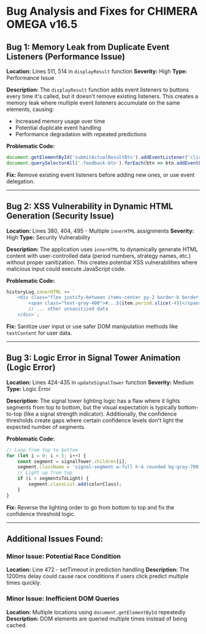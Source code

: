 # Bug Analysis and Fixes for CHIMERA OMEGA v16.5

## Bug 1: Memory Leak from Duplicate Event Listeners (Performance Issue)

**Location:** Lines 511, 514 in `displayResult` function
**Severity:** High
**Type:** Performance Issue

**Description:**
The `displayResult` function adds event listeners to buttons every time it's called, but it doesn't remove existing listeners. This creates a memory leak where multiple event listeners accumulate on the same elements, causing:
- Increased memory usage over time
- Potential duplicate event handling
- Performance degradation with repeated predictions

**Problematic Code:**
```javascript
document.getElementById('submitActualResultBtn').addEventListener('click', handleActualResultSubmit);
document.querySelectorAll('.feedback-btn').forEach(btn => btn.addEventListener('click', handleManualFeedback));
```

**Fix:** Remove existing event listeners before adding new ones, or use event delegation.

---

## Bug 2: XSS Vulnerability in Dynamic HTML Generation (Security Issue)

**Location:** Lines 380, 404, 495 - Multiple `innerHTML` assignments
**Severity:** High
**Type:** Security Vulnerability

**Description:**
The application uses `innerHTML` to dynamically generate HTML content with user-controlled data (period numbers, strategy names, etc.) without proper sanitization. This creates potential XSS vulnerabilities where malicious input could execute JavaScript code.

**Problematic Code:**
```javascript
historyLog.innerHTML += `
    <div class="flex justify-between items-center py-2 border-b border-gray-700/50 text-sm">
        <span class="text-gray-400">#...${item.period.slice(-4)}</span>
        // ... other unsanitized data
    </div>`;
```

**Fix:** Sanitize user input or use safer DOM manipulation methods like `textContent` for user data.

---

## Bug 3: Logic Error in Signal Tower Animation (Logic Error)

**Location:** Lines 424-435 in `updateSignalTower` function
**Severity:** Medium
**Type:** Logic Error

**Description:**
The signal tower lighting logic has a flaw where it lights segments from top to bottom, but the visual expectation is typically bottom-to-top (like a signal strength indicator). Additionally, the confidence thresholds create gaps where certain confidence levels don't light the expected number of segments.

**Problematic Code:**
```javascript
// Loop from top to bottom
for (let i = 0; i < 5; i++) {
    const segment = signalTower.children[i];
    segment.className = 'signal-segment w-full h-4 rounded bg-gray-700 border border-gray-600/50';
    // Light up from top
    if (i < segmentsToLight) {
        segment.classList.add(colorClass);
    }
}
```

**Fix:** Reverse the lighting order to go from bottom to top and fix the confidence threshold logic.

---

## Additional Issues Found:

### Minor Issue: Potential Race Condition
**Location:** Line 472 - setTimeout in prediction handling
**Description:** The 1200ms delay could cause race conditions if users click predict multiple times quickly.

### Minor Issue: Inefficient DOM Queries
**Location:** Multiple locations using `document.getElementById` repeatedly
**Description:** DOM elements are queried multiple times instead of being cached.